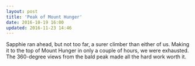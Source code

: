 ```yaml
---
layout: post
title: 'Peak of Mount Hunger'
date: 2016-10-19 16:00
updated: 2016-11-23 14:46
---
```


Sapphie ran ahead, but not too far, a surer climber than either of us. Making it to the top of Mount Hunger in only a couple of hours, we were exhausted. The 360-degree views from the bald peak made all the hard work worth it. 
